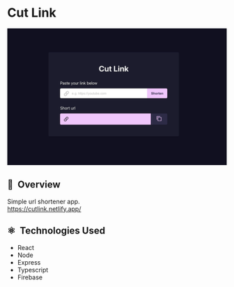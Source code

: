 # Cut Link

![Application screenshot](.github/cut_link.png)

## 📃&nbsp; Overview

Simple url shortener app. <br>
https://cutlink.netlify.app/

## ⚛️&nbsp; Technologies Used

- React
- Node
- Express
- Typescript
- Firebase
